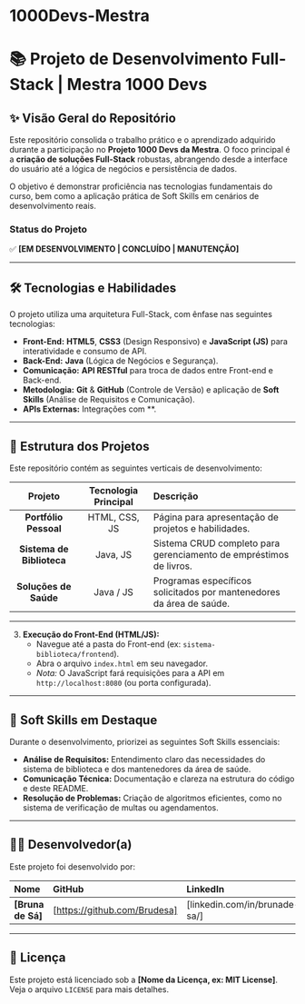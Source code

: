 # 1000Devs-Mestra
# 📚 Projeto de Desenvolvimento Full-Stack | Mestra 1000 Devs

## ✨ Visão Geral do Repositório

Este repositório consolida o trabalho prático e o aprendizado adquirido durante a participação no **Projeto 1000 Devs da Mestra**. O foco principal é a **criação de soluções Full-Stack** robustas, abrangendo desde a interface do usuário até a lógica de negócios e persistência de dados.

O objetivo é demonstrar proficiência nas tecnologias fundamentais do curso, bem como a aplicação prática de Soft Skills em cenários de desenvolvimento reais.

### Status do Projeto

✅ **[EM DESENVOLVIMENTO | CONCLUÍDO | MANUTENÇÃO]**

---

## 🛠️ Tecnologias e Habilidades

O projeto utiliza uma arquitetura Full-Stack, com ênfase nas seguintes tecnologias:

* **Front-End:** **HTML5**, **CSS3** (Design Responsivo) e **JavaScript (JS)** para interatividade e consumo de API.
* **Back-End:** **Java** (Lógica de Negócios e Segurança).
* **Comunicação:** **API RESTful** para troca de dados entre Front-end e Back-end.
* **Metodologia:** **Git** & **GitHub** (Controle de Versão) e aplicação de **Soft Skills** (Análise de Requisitos e Comunicação).
* **APIs Externas:** Integrações com **.

---

## 📂 Estrutura dos Projetos

Este repositório contém as seguintes verticais de desenvolvimento:

| Projeto | Tecnologia Principal | Descrição |
| :---: | :---: | :--- |
| **Portfólio Pessoal** | HTML, CSS, JS | Página para apresentação de projetos e habilidades. | EM DESENVOLVIMENTO
| **Sistema de Biblioteca** | Java, JS | Sistema CRUD completo para gerenciamento de empréstimos de livros. | EM PLANEJAMENTO
| **Soluções de Saúde** | Java / JS | Programas específicos solicitados por mantenedores da área de saúde. | EM PLANEJAMENTO

---

3.  **Execução do Front-End (HTML/JS):**
    * Navegue até a pasta do Front-end (ex: `sistema-biblioteca/frontend`).
    * Abra o arquivo `index.html` em seu navegador.
    * *Nota:* O JavaScript fará requisições para a API em `http://localhost:8080` (ou porta configurada).

---

## 🔗 Soft Skills em Destaque

Durante o desenvolvimento, priorizei as seguintes Soft Skills essenciais:

* **Análise de Requisitos:** Entendimento claro das necessidades do sistema de biblioteca e dos mantenedores da área de saúde.
* **Comunicação Técnica:** Documentação e clareza na estrutura do código e deste README.
* **Resolução de Problemas:** Criação de algoritmos eficientes, como no sistema de verificação de multas ou agendamentos.

---

## 🧑‍💻 Desenvolvedor(a)

Este projeto foi desenvolvido por:

| Nome | GitHub | LinkedIn |
| :--- | :--- | :--- |
| **[Bruna de Sá]** | [https://github.com/Brudesa] | [linkedin.com/in/brunade-sa/] |

---

## 📜 Licença

Este projeto está licenciado sob a **[Nome da Licença, ex: MIT License]**. Veja o arquivo `LICENSE` para mais detalhes.
